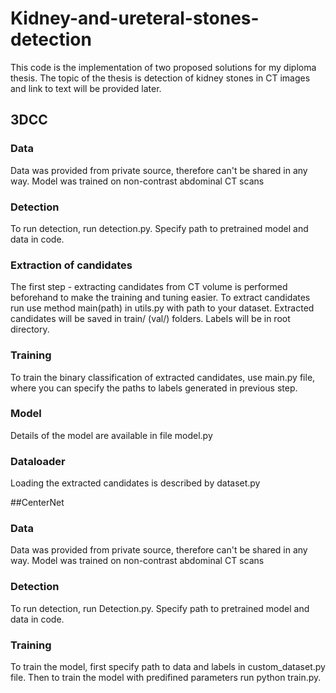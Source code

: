# Kidney-and-ureteral-stones-detection
This code is the implementation of two proposed solutions for my diploma thesis. 
The topic of the thesis is detection of kidney stones in CT images and link to text will be provided later.

## 3DCC
### Data
Data was provided from private source, therefore can't be shared in any way. Model was trained on non-contrast abdominal CT scans

### Detection
To run detection, run detection.py. Specify path to pretrained model and data in code.

### Extraction of candidates
The first step - extracting candidates from CT volume is performed beforehand to make the training and tuning easier. 
To extract candidates run use method main(path) in utils.py with path to your dataset. Extracted candidates will be saved in train/ (val/) folders. 
Labels will be in root directory.

### Training
To train the binary classification of extracted candidates, use main.py file, where you can specify the paths to labels generated in previous step. 

### Model
Details of the model are available in file model.py

### Dataloader
Loading the extracted candidates is described by dataset.py

##CenterNet

### Data
Data was provided from private source, therefore can't be shared in any way. Model was trained on non-contrast abdominal CT scans

### Detection
To run detection, run Detection.py. Specify path to pretrained model and data in code.

### Training
To train the model, first specify path to data and labels in custom_dataset.py file. Then to train the model with predifined parameters run python train.py. 

